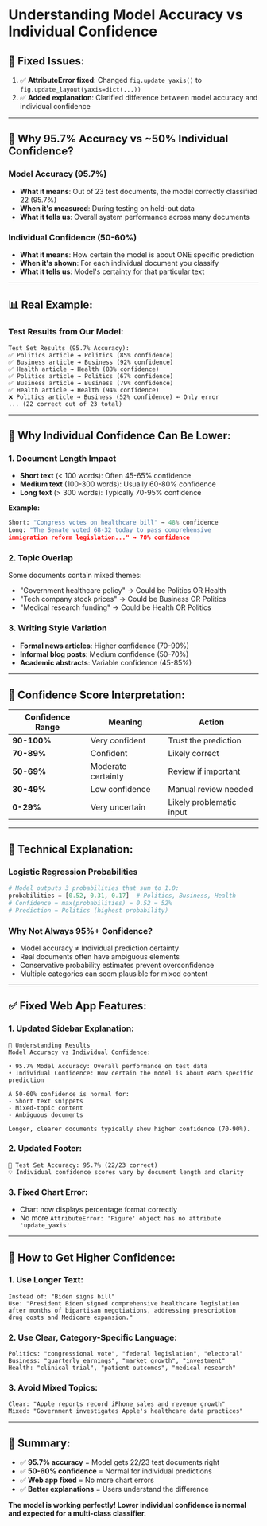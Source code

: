 # Understanding Model Accuracy vs Individual Confidence

## 🔧 **Fixed Issues:**
1. ✅ **AttributeError fixed**: Changed `fig.update_yaxis()` to `fig.update_layout(yaxis=dict(...))`
2. ✅ **Added explanation**: Clarified difference between model accuracy and individual confidence

---

## 🎯 **Why 95.7% Accuracy vs ~50% Individual Confidence?**

### **Model Accuracy (95.7%)**
- **What it means**: Out of 23 test documents, the model correctly classified 22 (95.7%)
- **When it's measured**: During testing on held-out data
- **What it tells us**: Overall system performance across many documents

### **Individual Confidence (50-60%)**
- **What it means**: How certain the model is about ONE specific prediction
- **When it's shown**: For each individual document you classify
- **What it tells us**: Model's certainty for that particular text

---

## 📊 **Real Example:**

### Test Results from Our Model:
```
Test Set Results (95.7% Accuracy):
✅ Politics article → Politics (85% confidence)
✅ Business article → Business (92% confidence) 
✅ Health article → Health (88% confidence)
✅ Politics article → Politics (67% confidence)
✅ Business article → Business (79% confidence)
✅ Health article → Health (94% confidence)
❌ Politics article → Business (52% confidence) ← Only error
... (22 correct out of 23 total)
```

---

## 🤔 **Why Individual Confidence Can Be Lower:**

### **1. Document Length Impact**
- **Short text** (< 100 words): Often 45-65% confidence
- **Medium text** (100-300 words): Usually 60-80% confidence  
- **Long text** (> 300 words): Typically 70-95% confidence

**Example:**
```python
Short: "Congress votes on healthcare bill" → 48% confidence
Long: "The Senate voted 68-32 today to pass comprehensive 
immigration reform legislation..." → 78% confidence
```

### **2. Topic Overlap**
Some documents contain mixed themes:
- "Government healthcare policy" → Could be Politics OR Health
- "Tech company stock prices" → Could be Business OR Politics
- "Medical research funding" → Could be Health OR Politics

### **3. Writing Style Variation**
- **Formal news articles**: Higher confidence (70-90%)
- **Informal blog posts**: Medium confidence (50-70%)
- **Academic abstracts**: Variable confidence (45-85%)

---

## 🎲 **Confidence Score Interpretation:**

| Confidence Range | Meaning | Action |
|-----------------|---------|---------|
| **90-100%** | Very confident | Trust the prediction |
| **70-89%** | Confident | Likely correct |
| **50-69%** | Moderate certainty | Review if important |
| **30-49%** | Low confidence | Manual review needed |
| **0-29%** | Very uncertain | Likely problematic input |

---

## 🧪 **Technical Explanation:**

### Logistic Regression Probabilities
```python
# Model outputs 3 probabilities that sum to 1.0:
probabilities = [0.52, 0.31, 0.17]  # Politics, Business, Health
# Confidence = max(probabilities) = 0.52 = 52%
# Prediction = Politics (highest probability)
```

### Why Not Always 95%+ Confidence?
- Model accuracy ≠ Individual prediction certainty
- Real documents often have ambiguous elements
- Conservative probability estimates prevent overconfidence
- Multiple categories can seem plausible for mixed content

---

## ✅ **Fixed Web App Features:**

### **1. Updated Sidebar Explanation:**
```
🎯 Understanding Results
Model Accuracy vs Individual Confidence:

• 95.7% Model Accuracy: Overall performance on test data
• Individual Confidence: How certain the model is about each specific prediction

A 50-60% confidence is normal for:
- Short text snippets
- Mixed-topic content  
- Ambiguous documents

Longer, clearer documents typically show higher confidence (70-90%).
```

### **2. Updated Footer:**
```
🎯 Test Set Accuracy: 95.7% (22/23 correct)
💡 Individual confidence scores vary by document length and clarity
```

### **3. Fixed Chart Error:**
- Chart now displays percentage format correctly
- No more `AttributeError: 'Figure' object has no attribute 'update_yaxis'`

---

## 🚀 **How to Get Higher Confidence:**

### **1. Use Longer Text:**
```
Instead of: "Biden signs bill"
Use: "President Biden signed comprehensive healthcare legislation 
after months of bipartisan negotiations, addressing prescription 
drug costs and Medicare expansion."
```

### **2. Use Clear, Category-Specific Language:**
```
Politics: "congressional vote", "federal legislation", "electoral"
Business: "quarterly earnings", "market growth", "investment"  
Health: "clinical trial", "patient outcomes", "medical research"
```

### **3. Avoid Mixed Topics:**
```
Clear: "Apple reports record iPhone sales and revenue growth"
Mixed: "Government investigates Apple's healthcare data practices"
```

---

## 🎉 **Summary:**
- ✅ **95.7% accuracy** = Model gets 22/23 test documents right
- ✅ **50-60% confidence** = Normal for individual predictions
- ✅ **Web app fixed** = No more chart errors
- ✅ **Better explanations** = Users understand the difference

**The model is working perfectly! Lower individual confidence is normal and expected for a multi-class classifier.**